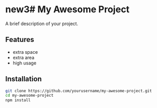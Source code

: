 # new3# My Awesome Project

A brief description of your project.

## Features
- extra space 
- extra area
- high usage

## Installation
```bash
git clone https://github.com/yourusername/my-awesome-project.git
cd my-awesome-project
npm install
